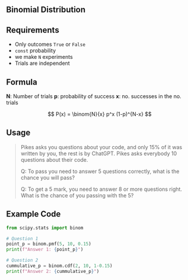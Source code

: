## Binomial Distribution

## Requirements
- Only outcomes `True` or `False`
- `const` probability
- we make `N` experiments
- Trials are independent

## Formula
**N**: Number of trials
**p**: probability of success
**x**: no. successes in the no. trials

$$
P(x) = \binom{N}{x} p^x (1-p)^{N-x}
$$

## Usage
>Pikes asks you questions about your code, and only 15% of it was written by you, the rest is by ChatGPT. Pikes asks everybody 10 questions about their code.
> 
> Q: To pass you need to answer 5 questions correctly, what is the chance you will pass?
> 
> Q: To get a 5 mark, you need to answer 8 or more questions right. What is the chance of you passing with the 5?

## Example Code
```python
from scipy.stats import binom

# Question 1
point_p = binom.pmf(5, 10, 0.15)
print(f"Answer 1: {point_p}")

# Question 2
cummulative_p = binom.cdf(2, 10, 1-0.15)
print(f"Answer 2: {cummulative_p}")
```